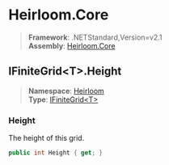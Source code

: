 # Heirloom.Core

> **Framework**: .NETStandard,Version=v2.1  
> **Assembly**: [Heirloom.Core][0]  

## IFiniteGrid\<T>.Height

> **Namespace**: [Heirloom][0]  
> **Type**: [IFiniteGrid\<T>][1]  

### Height

The height of this grid.

```cs
public int Height { get; }
```

[0]: ../../../Heirloom.Core.md
[1]: ../IFiniteGrid[T].md
